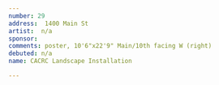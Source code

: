 ```yaml
---
number: 29
address:  1400 Main St
artist:  n/a
sponsor: 
comments: poster, 10'6"x22'9" Main/10th facing W (right)
debuted: n/a
name: CACRC Landscape Installation

---
```

